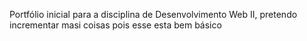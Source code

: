 Portfólio inicial para a disciplina de Desenvolvimento Web II, pretendo incrementar masi coisas pois esse esta bem básico
